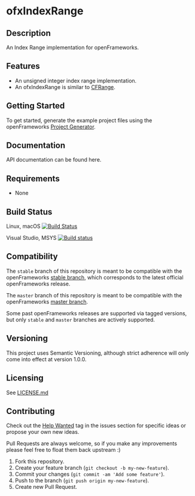 # ofxIndexRange

## Description

An Index Range implementation for openFrameworks.

## Features

-   An unsigned integer index range implementation.
-   An ofxIndexRange is similar to [CFRange](https://developer.apple.com/documentation/corefoundation/cfrange?language=objc).

## Getting Started

To get started, generate the example project files using the openFrameworks [Project Generator](http://openframeworks.cc/learning/01_basics/how_to_add_addon_to_project/).

## Documentation

API documentation can be found here.

## Requirements

-   None

## Build Status

Linux, macOS [![Build Status](https://travis-ci.org/bakercp/ofxIndexRange.svg?branch=master)](https://travis-ci.org/bakercp/ofxIO)

Visual Studio, MSYS [![Build status](https://ci.appveyor.com/api/projects/status/krr0ck8ffida8nsj/branch/master?svg=true)](https://ci.appveyor.com/project/bakercp/ofxIndexRange/branch/master)

## Compatibility

The `stable` branch of this repository is meant to be compatible with the openFrameworks [stable branch](https://github.com/openframeworks/openFrameworks/tree/stable), which corresponds to the latest official openFrameworks release.

The `master` branch of this repository is meant to be compatible with the openFrameworks [master branch](https://github.com/openframeworks/openFrameworks/tree/master).

Some past openFrameworks releases are supported via tagged versions, but only `stable` and `master` branches are actively supported.

## Versioning

This project uses Semantic Versioning, although strict adherence will only come into effect at version 1.0.0.

## Licensing

See [LICENSE.md](LICENSE.md)

## Contributing

Check out the [Help Wanted](https://github.com/bakercp/ofxIndexRange/issues?q=is%3Aissue+is%3Aopen+label%3A%22help+wanted%22) tag in the issues section for specific ideas or propose your own new ideas.

Pull Requests are always welcome, so if you make any improvements please feel free to float them back upstream :)

1.  Fork this repository.
2.  Create your feature branch (`git checkout -b my-new-feature`).
3.  Commit your changes (`git commit -am 'Add some feature'`).
4.  Push to the branch (`git push origin my-new-feature`).
5.  Create new Pull Request.

